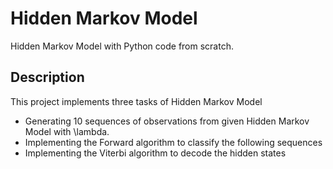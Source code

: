 # Hidden Markov Model
Hidden Markov Model with Python code from scratch.
## Description
This project implements three tasks of Hidden Markov Model
* Generating 10 sequences of observations from given Hidden Markov Model with \lambda.
* Implementing the Forward algorithm to classify the following sequences
* Implementing the Viterbi algorithm to decode the hidden states